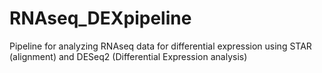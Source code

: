 # RNAseq_DEXpipeline
Pipeline for analyzing RNAseq data for differential expression using STAR (alignment) and DESeq2 (Differential Expression analysis)
